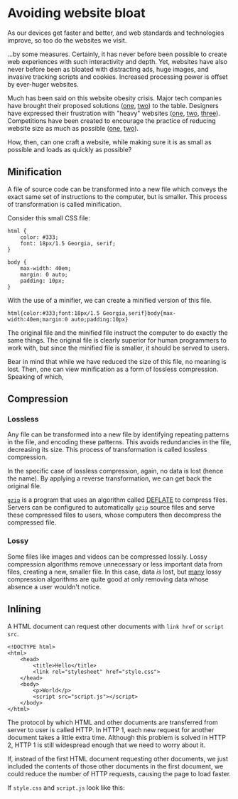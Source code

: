 # Avoiding website bloat

As our devices get faster and better, and web standards and technologies
improve, so too do the websites we visit.

…by some measures. Certainly, it has never before been possible to create web
experiences with such interactivity and depth. Yet, websites have also never
before been as bloated with distracting ads, huge images, and invasive tracking
scripts and cookies. Increased processing power is offset by ever-huger
websites.

Much has been said on this website obesity crisis. Major tech companies have
brought their proposed solutions ([one][amp], [two][ins]) to the table.
Designers have expressed their frustration with "heavy" websites ([one][woc],
[two][mws], [three][bmw]). Competitions have been created to encourage the
practice of reducing website size as much as possible ([one][c5k], [two][c1k]).

[amp]: https://www.ampproject.org
[ins]: https://instantarticles.fb.com
[woc]: http://idlewords.com/talks/website_obesity.htm
[mws]: http://motherfuckingwebsite.com
[bmw]: http://bettermotherfuckingwebsite.com
[c5k]: http://www.the5k.org/about.php
[c1k]: https://a-k-apart.com

How, then, can one craft a website, while making sure it is as small as
possible and loads as quickly as possible?

## Minification

A file of source code can be transformed into a new file which conveys the
exact same set of instructions to the computer, but is smaller. This process of
transformation is called minification.

Consider this small CSS file:

    html {
        color: #333;
        font: 18px/1.5 Georgia, serif;
    }

    body {
        max-width: 40em;
        margin: 0 auto;
        padding: 10px;
    }

With the use of a minifier, we can create a minified version of this file.

    html{color:#333;font:18px/1.5 Georgia,serif}body{max-width:40em;margin:0 auto;padding:10px}

The original file and the minified file instruct the computer to do exactly the
same things. The original file is clearly superior for human programmers to
work with, but since the minified file is smaller, it should be served to
users.

Bear in mind that while we have reduced the size of this file, no meaning is
lost. Then, one can view minification as a form of lossless compression.
Speaking of which,

## Compression

### Lossless

Any file can be transformed into a new file by identifying repeating patterns
in the file, and encoding these patterns. This avoids redundancies in the file,
decreasing its size. This process of transformation is called lossless
compression.

In the specific case of lossless compression, again, no data is lost (hence the
name). By applying a reverse transformation, we can get back the original file.

[gzp]: http://www.gzip.org
[dfl]: https://en.wikipedia.org/wiki/DEFLATE

[`gzip`][gzp] is a program that uses an algorithm called [DEFLATE][dfl] to
compress files. Servers can be configured to automatically `gzip` source files
and serve these compressed files to users, whose computers then decompress the
compressed file.

### Lossy

Some files like images and videos can be compressed lossily. Lossy compression
algorithms remove unnecessary or less important data from files, creating a
new, smaller file. In this case, data *is* lost, but [many][tpg] lossy
compression algorithms are quite good at only removing data whose absence a
user wouldn't notice.

[tpg]: https://tinypng.com

## Inlining

A HTML document can request other documents with `link href` or `script src`.

    <!DOCTYPE html>
    <html>
        <head>
            <title>Hello</title>
            <link rel="stylesheet" href="style.css">
        </head>
        <body>
            <p>World</p>
            <script src="script.js"></script>
        </body>
    </html>

The protocol by which HTML and other documents are transferred from server to
user is called HTTP. In HTTP 1, each new request for another document takes a
little extra time. Although this problem is solved in HTTP 2, HTTP 1 is still
widespread enough that we need to worry about it.

If, instead of the first HTML document requesting other documents, we just
included the contents of those other documents in the first document, we could
reduce the number of HTTP requests, causing the page to load faster.

If `style.css` and `script.js` look like this:
